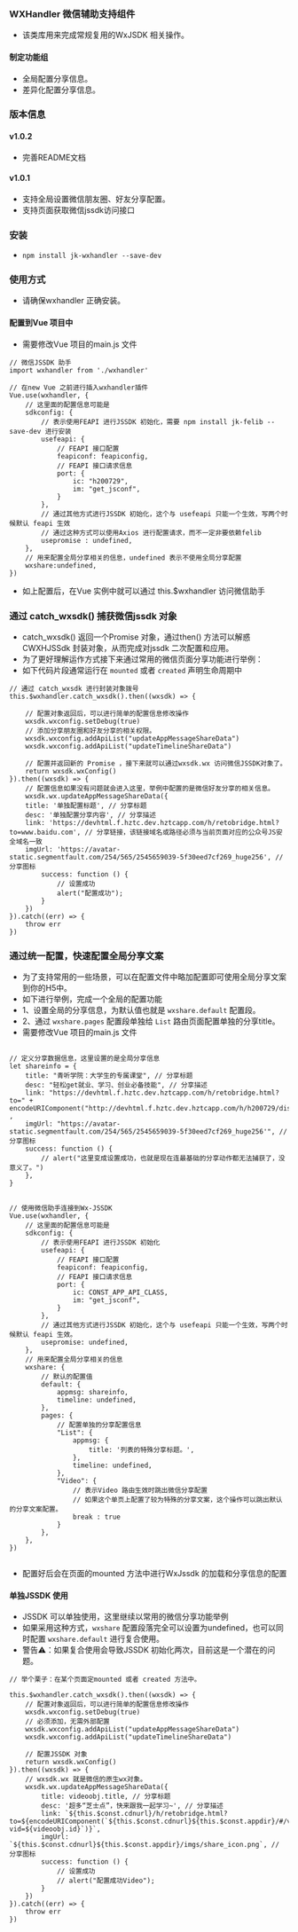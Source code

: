 ### WXHandler 微信辅助支持组件

* 该类库用来完成常规复用的WxJSDK 相关操作。

#### 制定功能组

* 全局配置分享信息。
* 差异化配置分享信息。

### 版本信息

#### v1.0.2
* 完善README文档

#### v1.0.1

* 支持全局设置微信朋友圈、好友分享配置。
* 支持页面获取微信jssdk访问接口


### 安装

* `npm install jk-wxhandler --save-dev`

### 使用方式
* 请确保wxhandler 正确安装。

#### 配置到Vue 项目中
* 需要修改Vue 项目的main.js 文件

```
// 微信JSSDK 助手
import wxhandler from './wxhandler'

// 在new Vue 之前进行插入wxhandler插件
Vue.use(wxhandler, {
    // 这里面的配置信息可能是
    sdkconfig: {
        // 表示使用FEAPI 进行JSSDK 初始化，需要 npm install jk-felib --save-dev 进行安装
        usefeapi: {
            // FEAPI 接口配置
            feapiconf: feapiconfig,
            // FEAPI 接口请求信息
            port: {
                ic: "h200729",
                im: "get_jsconf",
            }
        },
        // 通过其他方式进行JSSDK 初始化，这个与 usefeapi 只能一个生效，写两个时候默认 feapi 生效
        // 通过这种方式可以使用Axios 进行配置请求，而不一定非要依赖felib
        usepromise : undefined,
    },
    // 用来配置全局分享相关的信息，undefined 表示不使用全局分享配置
    wxshare:undefined,
})

```
* 如上配置后，在Vue 实例中就可以通过 this.$wxhandler 访问微信助手

### 通过 catch_wxsdk() 捕获微信jssdk 对象
* catch_wxsdk() 返回一个Promise 对象，通过then() 方法可以解惑CWXHJSSdk 封装对象，从而完成对jssdk 二次配置和应用。
* 为了更好理解运作方式接下来通过常用的微信页面分享功能进行举例：
* 如下代码片段通常运行在 `mounted` 或者 `created` 声明生命周期中
```
// 通过 catch_wxsdk 进行封装对象拨号
this.$wxhandler.catch_wxsdk().then((wxsdk) => {

    // 配置对象返回后，可以进行简单的配置信息修改操作
    wxsdk.wxconfig.setDebug(true)
    // 添加分享朋友圈和好友分享的相关权限。
    wxsdk.wxconfig.addApiList("updateAppMessageShareData")
    wxsdk.wxconfig.addApiList("updateTimelineShareData")

    // 配置并返回新的 Promise ，接下来就可以通过wxsdk.wx 访问微信JSSDK对象了。
    return wxsdk.wxConfig()
}).then((wxsdk) => {
    // 配置信息如果没有问题就会进入这里，举例中配置的是微信好友分享的相关信息。
    wxsdk.wx.updateAppMessageShareData({
    title: '单独配置标题', // 分享标题
    desc: '单独配置分享内容', // 分享描述
    link: 'https://devhtml.f.hztc.dev.hztcapp.com/h/retobridge.html?to=www.baidu.com', // 分享链接，该链接域名或路径必须与当前页面对应的公众号JS安全域名一致
    imgUrl: 'https://avatar-static.segmentfault.com/254/565/2545659039-5f30eed7cf269_huge256', // 分享图标
        success: function () {
            // 设置成功
            alert("配置成功");
        }
    })
}).catch((err) => {
    throw err
})

```

### 通过统一配置，快速配置全局分享文案

* 为了支持常用的一些场景，可以在配置文件中略加配置即可使用全局分享文案到你的H5中。
* 如下进行举例，完成一个全局的配置功能
* 1、设置全局的分享信息，为默认值也就是 `wxshare.default` 配置段。
* 2、通过 `wxshare.pages` 配置段单独给 `List` 路由页面配置单独的分享title。
* 需要修改Vue 项目的main.js 文件
```

// 定义分享数据信息，这里设置的是全局分享信息
let shareinfo = {
    title: "青听学院：大学生的专属课堂", // 分享标题
    desc: "轻松get就业、学习、创业必备技能", // 分享描述
    link: "https://devhtml.f.hztc.dev.hztcapp.com/h/retobridge.html?to=" + encodeURIComponent("http://devhtml.f.hztc.dev.hztcapp.com/h/h200729/dist/") ,
    imgUrl: "https://avatar-static.segmentfault.com/254/565/2545659039-5f30eed7cf269_huge256'", // 分享图标
    success: function () {
        // alert("这里变成设置成功，也就是现在连最基础的分享动作都无法捕获了，没意义了。")
    },
}


// 使用微信助手连接到Wx-JSSDK
Vue.use(wxhandler, {
    // 这里面的配置信息可能是
    sdkconfig: {
        // 表示使用FEAPI 进行JSSDK 初始化
        usefeapi: {
            // FEAPI 接口配置
            feapiconf: feapiconfig,
            // FEAPI 接口请求信息
            port: {
                ic: CONST_APP_API_CLASS,
                im: "get_jsconf",
            }
        },
        // 通过其他方式进行JSSDK 初始化，这个与 usefeapi 只能一个生效，写两个时候默认 feapi 生效。
        usepromise: undefined,
    },
    // 用来配置全局分享相关的信息
    wxshare: {
        // 默认的配置值
        default: {
            appmsg: shareinfo,
            timeline: undefined,
        },
        pages: {
            // 配置单独的分享配置信息
            "List": {
                appmsg: {
                    title: '列表的特殊分享标题。',
                },
                timeline: undefined,
            },
            "Video": {
                // 表示Video 路由生效时跳出微信分享配置
                // 如果这个单页上配置了较为特殊的分享文案，这个操作可以跳出默认的分享文案配置。
                break : true
            }
        },
    },
})


```
* 配置好后会在页面的mounted 方法中进行WxJssdk 的加载和分享信息的配置

#### 单独JSSDK 使用
* JSSDK 可以单独使用，这里继续以常用的微信分享功能举例
* 如果采用这种方式，`wxshare` 配置段落完全可以设置为undefined，也可以同时配置 `wxshare.default` 进行复合使用。
* 警告⚠️：如果复合使用会导致JSSDK 初始化两次，目前这是一个潜在的问题。
```
// 举个栗子：在某个页面定mounted 或者 created 方法中。

this.$wxhandler.catch_wxsdk().then((wxsdk) => {
    // 配置对象返回后，可以进行简单的配置信息修改操作
    wxsdk.wxconfig.setDebug(true)
    // 必须添加，无需外部配置
    wxsdk.wxconfig.addApiList("updateAppMessageShareData")
    wxsdk.wxconfig.addApiList("updateTimelineShareData")

    // 配置JSSDK 对象
    return wxsdk.wxConfig()
}).then((wxsdk) => {
    // wxsdk.wx 就是微信的原生wx对象。
    wxsdk.wx.updateAppMessageShareData({
        title: videoobj.title, // 分享标题
        desc: '超多“芝士点”，快来跟我一起学习~', // 分享描述
        link: `${this.$const.cdnurl}/h/retobridge.html?to=${encodeURIComponent(`${this.$const.cdnurl}${this.$const.appdir}/#/video?vid=${videoobj.id}`)}`,
        imgUrl: `${this.$const.cdnurl}${this.$const.appdir}/imgs/share_icon.png`, // 分享图标
        success: function () {
            // 设置成功
            // alert("配置成功Video");
        }
    })
}).catch((err) => {
    throw err
})

```
